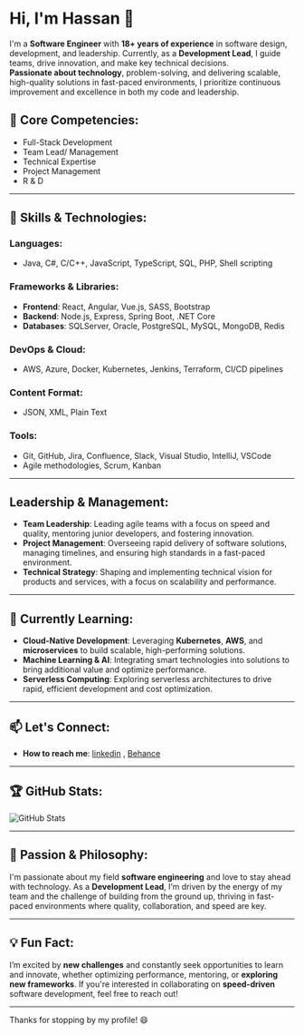 # Hi, I'm Hassan 👋

I'm a **Software Engineer** with **18+ years of experience** in software design, development, and leadership. Currently, as a **Development Lead**, I guide teams, drive innovation, and make key technical decisions.\
**Passionate about technology**, problem-solving, and delivering scalable, high-quality solutions in fast-paced environments, I prioritize continuous improvement and excellence in both my code and leadership.

## 🚀 Core Competencies:

- Full-Stack Development
- Team Lead/ Management
- Technical Expertise
- Project Management
- R & D
---

## 🚀 Skills & Technologies:
### **Languages:**
- Java, C#, C/C++, JavaScript, TypeScript, SQL, PHP, Shell scripting

### **Frameworks & Libraries:**
- **Frontend**: React, Angular, Vue.js, SASS, Bootstrap
- **Backend**: Node.js, Express, Spring Boot, .NET Core
- **Databases**: SQLServer, Oracle, PostgreSQL, MySQL, MongoDB, Redis

### **DevOps & Cloud:**
- AWS, Azure, Docker, Kubernetes, Jenkins, Terraform, CI/CD pipelines

### **Content Format:**
- JSON, XML, Plain Text

### **Tools:**
- Git, GitHub, Jira, Confluence, Slack, Visual Studio, IntelliJ, VSCode
- Agile methodologies, Scrum, Kanban

---

## **Leadership & Management:**
- **Team Leadership**: Leading agile teams with a focus on speed and quality, mentoring junior developers, and fostering innovation.
- **Project Management**: Overseeing rapid delivery of software solutions, managing timelines, and ensuring high standards in a fast-paced environment.
- **Technical Strategy**: Shaping and implementing technical vision for products and services, with a focus on scalability and performance.

---

## 🌱 Currently Learning:
- **Cloud-Native Development**: Leveraging **Kubernetes**, **AWS**, and **microservices** to build scalable, high-performing solutions.
- **Machine Learning & AI**: Integrating smart technologies into solutions to bring additional value and optimize performance.
- **Serverless Computing**: Exploring serverless architectures to drive rapid, efficient development and cost optimization.

---

## 📫 Let's Connect:
- **How to reach me**: [linkedin](https://www.linkedin.com/in/hassankhaskheli/) , [Behance](https://be.net/hassankhaskheli)

---

## 🏆 GitHub Stats:

![GitHub Stats](https://github-readme-stats.vercel.app/api?username=hubse&show_icons=true&hide_title=true)

---

## 💬 Passion & Philosophy:
I'm passionate about my field **software engineering** and love to stay ahead with technology. As a **Development Lead**, I’m driven by the energy of my team and the challenge of building from the ground up, thriving in fast-paced environments where quality, collaboration, and speed are key.

---

## 💡 Fun Fact:
I’m excited by **new challenges** and constantly seek opportunities to learn and innovate, whether optimizing performance, mentoring, or **exploring new frameworks**. If you're interested in collaborating on **speed-driven** software development, feel free to reach out!

---

Thanks for stopping by my profile! 😄
